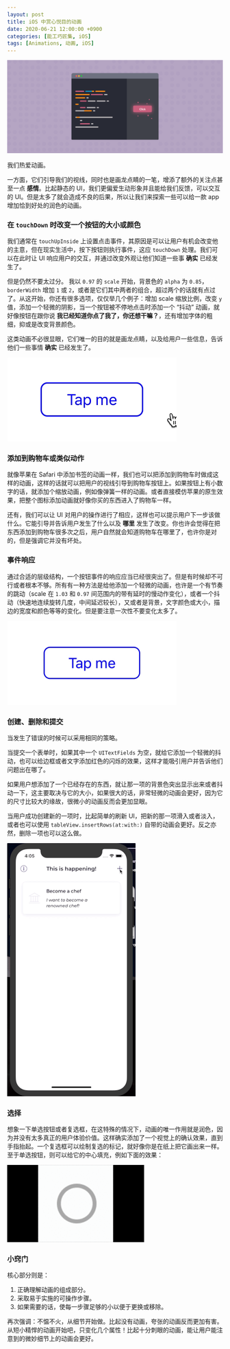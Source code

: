 ```yaml
---
layout: post
title: iOS 中赏心悦目的动画
date: 2020-06-21 12:00:00 +0900
categories: [能工巧匠集, iOS]
tags: [Animations, 动画, iOS]
---
```


![](/assets/images/2020/iOS-animation/0.png)

我们热爱动画。

一方面，它们引导我们的视线，同时也是画龙点睛的一笔，增添了额外的关注点甚至一点 **感情**。比起静态的 UI，我们更偏爱生动形象并且能给我们反馈，可以交互的 UI。但是太多了就会造成不良的后果，所以让我们来探索一些可以给一款 app 增加恰到好处的润色的动画。

### 在 `touchDown` 时改变一个按钮的大小或颜色

我们通常在 `touchUpInside` 上设置点击事件，其原因是可以让用户有机会改变他的主意，但在现实生活中，按下按钮则执行事件，这应 `touchDown` 处理。我们可以在此时让 UI 响应用户的交互，并通过改变外观让他们知道一些事 **确实** 已经发生了。

但是仍然不要太过分。
我以 `0.97` 的 `scale` 开始，背景色的 `alpha` 为 `0.85`，`borderWidth` 增加 `1` 或 `2`，或者是它们其中两者的组合，超过两个的话就有点过了。从这开始，你还有很多选项，仅仅举几个例子：增加 scale 缩放比例，改变 `y` 值，添加一个轻微的阴影，当一个按钮被不停地点击时添加一个 “抖动” 动画，就好像按钮在跟你说 **我已经知道你点了我了，你还想干嘛？**，还有增加字体的粗细，抑或是改变背景颜色。

这类动画不必很显眼，它们唯一的目的就是画龙点睛，以及给用户一些信息，告诉他们一些事情 **确实** 已经发生了。

![](/assets/images/2020/iOS-animation/1.gif)

### 添加到购物车或类似动作

就像苹果在 Safari 中添加书签的动画一样，我们也可以把添加到购物车时做成这样的动画，这样的话就可以把用户的视线引导到购物车按钮上。如果按钮上有小数字的话，就添加个缩放动画，例如像弹簧一样的动画。或者直接模仿苹果的原生效果，把整个图标添加动画就好像你买的东西进入了购物车一样。

还有，我们可以让 UI 对用户的操作进行了相应，这样也可以提示用户下一步该做什么。它能引导并告诉用户发生了什么以及 **哪里** 发生了改变。你也许会觉得在把东西添加到购物车很多次之后，用户自然就会知道购物车在哪里了，也许你是对的，但是强调它并没有坏处。

### 事件响应

通过合适的层级结构，一个按钮事件的响应应当已经很突出了。但是有时候却不可行或者根本不够。所有有一种方法是给他添加一个轻微的动画，也许是一个有节奏的跳动（scale 在 `1.03` 和 `0.97` 间范围内的带有延时的慢动作变化），或者一个抖动（快速地连续旋转几度，中间延迟较长），又或者是背景，文字颜色或大小，描边的宽度和颜色等等的变化。但是要注意一次性不要变化太多了。

![](/assets/images/2020/iOS-animation/2.gif)

### 创建、删除和提交

当发生了错误的时候可以采用相同的策略。

当提交一个表单时，如果其中一个 `UITextFields` 为空，就给它添加一个轻微的抖动，也可以给边框或者文字添加红色的闪烁的效果，这样才能吸引用户并告诉他们问题出在哪了。

如果用户想添加了一个已经存在的东西，就让那一项的背景色突出显示出来或者抖动一下，这主要取决与它的大小，如果很大的话，非常轻微的动画会更好，因为它的尺寸比较大的缘故，很微小的动画反而会更加显眼。

当用户成功创建新的一项时，比起简单的刷新 UI，把新的那一项滑入或者淡入，或者也可以使用 `tableView.insertRows(at:with:)` 自带的动画会更好。反之亦然，删除一项也可以这么做。

![](/assets/images/2020/iOS-animation/3.gif)

### 选择

想象一下单选按钮或者复选框，在这特殊的情况下，动画的唯一作用就是润色，因为并没有太多真正的用户体验价值。这样确实添加了一个视觉上的确认效果，直到手指抬起。一个复选框可以绘制复选的标记，就好像你是在纸上把它画出来一样。至于单选按钮，则可以给它的中心填充，例如下面的效果：

![](/assets/images/2020/iOS-animation/4.gif)

### 小窍门

核心部分则是：

1. 正确理解动画的组成部分。
2. 采取易于实施的可操作步骤。
3. 如果需要的话，使每一步骤足够的小以便于更换或移除。

再次强调：不愠不火，从细节开始做。比起没有动画，夸张的动画反而更加有害。从短小精悍的动画开始吧，只变化几个属性！比起十分刺眼的动画，能让用户能注意到的微妙细节上的动画会更好。


